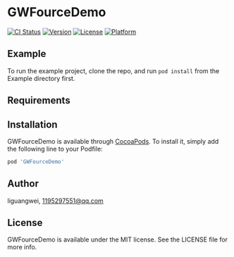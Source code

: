 # GWFourceDemo

[![CI Status](https://img.shields.io/travis/liguangwei/GWFourceDemo.svg?style=flat)](https://travis-ci.org/liguangwei/GWFourceDemo)
[![Version](https://img.shields.io/cocoapods/v/GWFourceDemo.svg?style=flat)](https://cocoapods.org/pods/GWFourceDemo)
[![License](https://img.shields.io/cocoapods/l/GWFourceDemo.svg?style=flat)](https://cocoapods.org/pods/GWFourceDemo)
[![Platform](https://img.shields.io/cocoapods/p/GWFourceDemo.svg?style=flat)](https://cocoapods.org/pods/GWFourceDemo)

## Example

To run the example project, clone the repo, and run `pod install` from the Example directory first.

## Requirements

## Installation

GWFourceDemo is available through [CocoaPods](https://cocoapods.org). To install
it, simply add the following line to your Podfile:

```ruby
pod 'GWFourceDemo'
```

## Author

liguangwei, 1195297551@qq.com

## License

GWFourceDemo is available under the MIT license. See the LICENSE file for more info.
